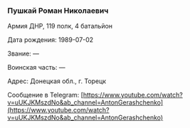 ### Пушкай Роман Николаевич

Армия ДНР, 119 полк, 4 батальйон

Дата рождения: 1989-07-02

Звание: —

Воинская часть: —

Адрес: Донецкая обл., г. Торецк

Сообщение в Telegram: [https://www.youtube.com/watch?v=uUKJKMszdNo&ab_channel=AntonGerashchenko](https://www.youtube.com/watch?v=uUKJKMszdNo&ab_channel=AntonGerashchenko)
